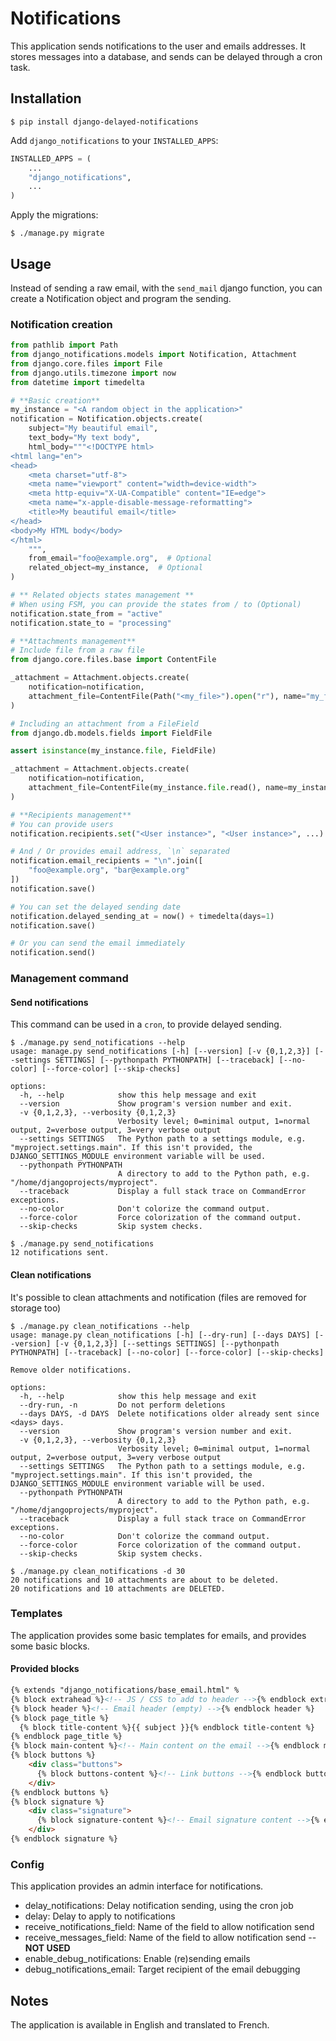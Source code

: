 # Notifications

This application sends notifications to the user and emails addresses.
It stores messages into a database, and sends can be delayed through a cron task.

## Installation

```shell
$ pip install django-delayed-notifications
```

Add `django_notifications` to your `INSTALLED_APPS`:

```python
INSTALLED_APPS = (
    ...
    "django_notifications",
    ...
)
```

Apply the migrations:

```shell
$ ./manage.py migrate
```

## Usage

Instead of sending a raw email, with the `send_mail` django function, you can create a Notification object and program
the sending.

### Notification creation

```python
from pathlib import Path
from django_notifications.models import Notification, Attachment
from django.core.files import File
from django.utils.timezone import now
from datetime import timedelta

# **Basic creation**
my_instance = "<A random object in the application>"
notification = Notification.objects.create(
    subject="My beautiful email",
    text_body="My text body",
    html_body="""<!DOCTYPE html>
<html lang="en">
<head>
    <meta charset="utf-8">
    <meta name="viewport" content="width=device-width">
    <meta http-equiv="X-UA-Compatible" content="IE=edge">
    <meta name="x-apple-disable-message-reformatting">
    <title>My beautiful email</title>
</head>
<body>My HTML body</body>
</html>
    """,
    from_email="foo@example.org",  # Optional
    related_object=my_instance,  # Optional
)

# ** Related objects states management **
# When using FSM, you can provide the states from / to (Optional)
notification.state_from = "active"
notification.state_to = "processing"

# **Attachments management**
# Include file from a raw file
from django.core.files.base import ContentFile

_attachment = Attachment.objects.create(
    notification=notification,
    attachment_file=ContentFile(Path("<my_file>").open("r"), name="my_file.txt")
)

# Including an attachment from a FileField
from django.db.models.fields import FieldFile

assert isinstance(my_instance.file, FieldFile)

_attachment = Attachment.objects.create(
    notification=notification,
    attachment_file=ContentFile(my_instance.file.read(), name=my_instance.file.name)
)

# **Recipients management**
# You can provide users
notification.recipients.set("<User instance>", "<User instance>", ...)

# And / Or provides email address, `\n` separated
notification.email_recipients = "\n".join([
    "foo@example.org", "bar@example.org"
])
notification.save()

# You can set the delayed sending date
notification.delayed_sending_at = now() + timedelta(days=1)
notification.save()

# Or you can send the email immediately
notification.send()
```

### Management command

#### Send notifications

This command can be used in a `cron`, to provide delayed sending.

```shell
$ ./manage.py send_notifications --help
usage: manage.py send_notifications [-h] [--version] [-v {0,1,2,3}] [--settings SETTINGS] [--pythonpath PYTHONPATH] [--traceback] [--no-color] [--force-color] [--skip-checks]

options:
  -h, --help            show this help message and exit
  --version             Show program's version number and exit.
  -v {0,1,2,3}, --verbosity {0,1,2,3}
                        Verbosity level; 0=minimal output, 1=normal output, 2=verbose output, 3=very verbose output
  --settings SETTINGS   The Python path to a settings module, e.g. "myproject.settings.main". If this isn't provided, the DJANGO_SETTINGS_MODULE environment variable will be used.
  --pythonpath PYTHONPATH
                        A directory to add to the Python path, e.g. "/home/djangoprojects/myproject".
  --traceback           Display a full stack trace on CommandError exceptions.
  --no-color            Don't colorize the command output.
  --force-color         Force colorization of the command output.
  --skip-checks         Skip system checks.

$ ./manage.py send_notifications
12 notifications sent.
```

#### Clean notifications

It's possible to clean attachments and notification (files are removed for storage too)

```shell
$ ./manage.py clean_notifications --help
usage: manage.py clean_notifications [-h] [--dry-run] [--days DAYS] [--version] [-v {0,1,2,3}] [--settings SETTINGS] [--pythonpath PYTHONPATH] [--traceback] [--no-color] [--force-color] [--skip-checks]

Remove older notifications.

options:
  -h, --help            show this help message and exit
  --dry-run, -n         Do not perform deletions
  --days DAYS, -d DAYS  Delete notifications older already sent since <days> days.
  --version             Show program's version number and exit.
  -v {0,1,2,3}, --verbosity {0,1,2,3}
                        Verbosity level; 0=minimal output, 1=normal output, 2=verbose output, 3=very verbose output
  --settings SETTINGS   The Python path to a settings module, e.g. "myproject.settings.main". If this isn't provided, the DJANGO_SETTINGS_MODULE environment variable will be used.
  --pythonpath PYTHONPATH
                        A directory to add to the Python path, e.g. "/home/djangoprojects/myproject".
  --traceback           Display a full stack trace on CommandError exceptions.
  --no-color            Don't colorize the command output.
  --force-color         Force colorization of the command output.
  --skip-checks         Skip system checks.

$ ./manage.py clean_notifications -d 30
20 notifications and 10 attachments are about to be deleted.
20 notifications and 10 attachments are DELETED.
```

### Templates

The application provides some basic templates for emails, and provides some basic blocks.

#### Provided blocks
```html
{% extends "django_notifications/base_email.html" %
{% block extrahead %}<!-- JS / CSS to add to header -->{% endblock extrahead %}
{% block header %}<!-- Email header (empty) -->{% endblock header %}
{% block page_title %}
  {% block title-content %}{{ subject }}{% endblock title-content %}
{% endblock page_title %}
{% block main-content %}<!-- Main content on the email -->{% endblock main-content %}
{% block buttons %}
    <div class="buttons">
      {% block buttons-content %}<!-- Link buttons -->{% endblock buttons-content %}
    </div>
{% endblock buttons %}
{% block signature %}
    <div class="signature">
      {% block signature-content %}<!-- Email signature content -->{% endblock signature-content %}
    </div>
{% endblock signature %}
```

### Config

This application provides an admin interface for notifications.

+ delay_notifications: Delay notification sending, using the cron job
+ delay: Delay to apply to notifications
+ receive_notifications_field: Name of the field to allow notification send
+ receive_messages_field: Name of the field to allow notification send -- **NOT USED**
+ enable_debug_notifications: Enable (re)sending emails
+ debug_notifications_email: Target recipient of the email debugging

## Notes

The application is available in English and translated to French.
